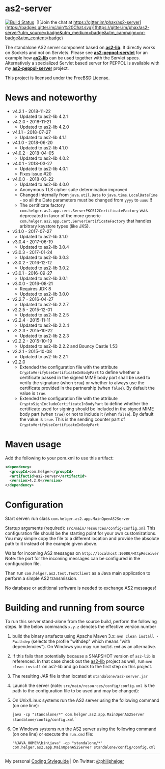 # as2-server

[![Build Status](https://travis-ci.org/phax/as2-server.svg?branch=master)](https://travis-ci.org/phax/as2-server)
﻿
[![Join the chat at https://gitter.im/phax/as2-server](https://badges.gitter.im/Join%20Chat.svg)](https://gitter.im/phax/as2-server?utm_source=badge&utm_medium=badge&utm_campaign=pr-badge&utm_content=badge)

The standalone AS2 server component based on **[as2-lib](https://github.com/phax/as2-lib)**.
It directly works on Sockets and not on Servlets. Please see **[as2-peppol-servlet](https://github.com/phax/as2-peppol-servlet)** for an example how **[as2-lib](https://github.com/phax/as2-lib)** can be used together with the Servlet specs.
Alternatively a specialized Servlet based server for PEPPOL is available with my **[as2-peppol-server](https://github.com/phax/as2-peppol-server)** project.

This project is licensed under the FreeBSD License.

# News and noteworthy

* v4.2.1 - 2018-11-22
    * Updated to as2-lib 4.2.1
* v4.2.0 - 2018-11-21
    * Updated to as2-lib 4.2.0
* v4.1.1 - 2018-07-27
    * Updated to as2-lib 4.1.1
* v4.1.0 - 2018-06-20
    * Updated to as2-lib 4.1.0
* v4.0.2 - 2018-04-05
    * Updated to as2-lib 4.0.2
* v4.0.1 - 2018-03-27
    * Updated to as2-lib 4.0.1
    * Fixes issue #20
* v4.0.0 - 2018-03-22
    * Updated to as2-lib 4.0.0
    * Anonymous TLS cipher suite determination improved
    * Changed internally from `java.util.Date` to `java.time.LocalDateTime` - so all the Date parameters must be changed from `yyyy` to `uuuu`!!! 
    * The certificate factory `com.helger.as2.app.cert.ServerPKCS12CertificateFactory` was deprecated in favor of the more generic `com.helger.as2.app.cert.ServerCertificateFactory` that handles arbitrary keystore types (like JKS).
* v3.1.0 - 2017-07-27
    * Updated to as2-lib 3.1.0
* v3.0.4 - 2017-06-19
    * Updated to as2-lib 3.0.4
* v3.0.3 - 2017-01-24
    * Updated to as2-lib 3.0.3
* v3.0.2 - 2016-12-12
    * Updated to as2-lib 3.0.2
* v3.0.1 - 2016-09-27
    * Updated to as2-lib 3.0.1
* v3.0.0 - 2016-08-21
    * Requires JDK 8
    * Updated to as2-lib 3.0.0
* v2.2.7 - 2016-04-27
    * Updated to as2-lib 2.2.7
* v2.2.5 - 2015-12-01
    * Updated to as2-lib 2.2.5
* v2.2.4 - 2015-11-11
    * Updated to as2-lib 2.2.4
* v2.2.3 - 2015-10-22
    * Updated to as2-lib 2.2.3
* v2.2.2 - 2015-10-19
    * Updated to as2-lib 2.2.2 and Bouncy Castle 1.53
* v2.2.1 - 2015-10-08
    * Updated to as2-lib 2.2.1
* v2.2.0
    * Extended the configuration file with the attribute `CryptoVerifyUseCertificateInBodyPart` to define whether a certificate passed in the signed MIME body part shall be used to verify the signature (when `true`) or whether to always use the certificate provided in the partnership (when `false`). By default the value is `true`.
    * Extended the configuration file with the attribute `CryptoSignIncludeCertificateInBodyPart` to define whether the certificate used for signing should be included in the signed MIME body part (when `true`) or not to include it (when `false`). By default the value is `true`. This is the sending counter part of `CryptoVerifyUseCertificateInBodyPart`

# Maven usage

Add the following to your pom.xml to use this artifact:

```xml
<dependency>
  <groupId>com.helger</groupId>
  <artifactId>as2-server</artifactId>
  <version>4.2.0</version>
</dependency>
```

# Configuration
Start server: run class `com.helger.as2.app.MainOpenAS2Server`

Startup arguments (required): `src/main/resources/config/config.xml`
This configuration file should be the starting point for your own customizations. You may simple copy the file to a different location and provide the absolute path to it instead of the example given above. 

Waits for incoming AS2 messages on `http://localhost:10080/HttpReceiver`
Note: the port for the incoming messages can be configured in the configuration file.

Than run `com.helger.as2.test.TestClient` as a Java main application to perform a simple AS2 transmission.

No database or additional software is needed to exchange AS2 messages!

# Building and running from source
To run this server stand-alone from the source build, perform the following steps.
In the below commands `x.y.z` denotes the effective version number

1. build the binary artefacts using Apache Maven 3.x: `mvn clean install -Pwithdep` (selects the profile "withdep" which means "with dependencies"). On Windows you may run `build.cmd` as an alternative.
  1. If this fails than potentially because a SNAPSHOT version of `as2-lib` is referenced. In that case check out the [as2-lib](https://github.com/phax/as2-lib/) project as well, run `mvn clean install` on as2-lib and go back to the first step on this project. 
2. The resulting JAR file is than located at `standalone/as2-server.jar`
3. Launch the server (note: `src/main/resources/config/config.xml` is the path to the configuration file to be used and may be changed): 
  1. On Unix/Linux systems run the AS2 server using the following command (on one line):
  
     `java -cp "standalone/*" com.helger.as2.app.MainOpenAS2Server standalone/config/config.xml`
`
  2. On Windows systems run the AS2 server using the following command (on one line) or execute the `run.cmd` file:
  
     `"%JAVA_HOME%\bin\java" -cp "standalone/*" com.helger.as2.app.MainOpenAS2Server standalone/config/config.xml`

---

My personal [Coding Styleguide](https://github.com/phax/meta/blob/master/CodingStyleguide.md) |
On Twitter: <a href="https://twitter.com/philiphelger">@philiphelger</a>
